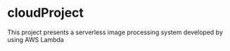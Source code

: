 # cloudProject
This project presents a serverless image processing system developed by using AWS Lambda
